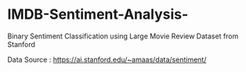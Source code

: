 # IMDB-Sentiment-Analysis-
Binary Sentiment Classification using Large Movie Review Dataset from Stanford


Data Source : https://ai.stanford.edu/~amaas/data/sentiment/
